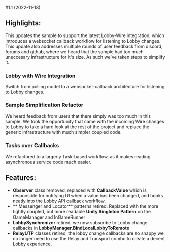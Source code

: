 #1.1 (2022-11-18)
## Highlights:
This updates the sample to support the latest Lobby-Wire integration, which introduces a websocket callback workflow for listening to Lobby changes.
This update also addresses multiple rounds of user feedback from discord, forums and github, where we heard that the sample had too much uneccesary infrastructure for it's size.
As such we've taken steps to simplify it.

### **Lobby with Wire Integration**
 Switch from polling model to a websocket-callback architecture for listening to Lobby changes.
### **Sample Simplification Refactor**
We heard feedback from users that there simply was too much in this sample. We took the opportunity that came with the incoming Wire changes to Lobby to take a hard look at the rest of the project and replace the generic infrastructure with much simpler coupled code.
### **Tasks over Callbacks** 
We refactored to a largerly Task-based workflow, as it makes reading asynchronous service code much easier.

## Features:
* **Observer** class removed, replaced with **CallbackValue<T>** which is responsible for notifying UI when a value has been changed, and hooks neatly into the Lobby API callback workflow.
* ** Messenger and Locator** patterns retired. Replaced with the more tightly coupled, but more readable **Unity Singleton Pattern** on the GameManager and InGameRunner
* **LobbySynchronizer** retired, we now subscribe to Lobby change callbacks in **LobbyManager.BindLocalLobbyToRemote** 
* **RelayUTP** classes retired, the lobby change callbacks are so snappy we no longer need to use the Relay and Transport combo to create a decent Lobby experience.


